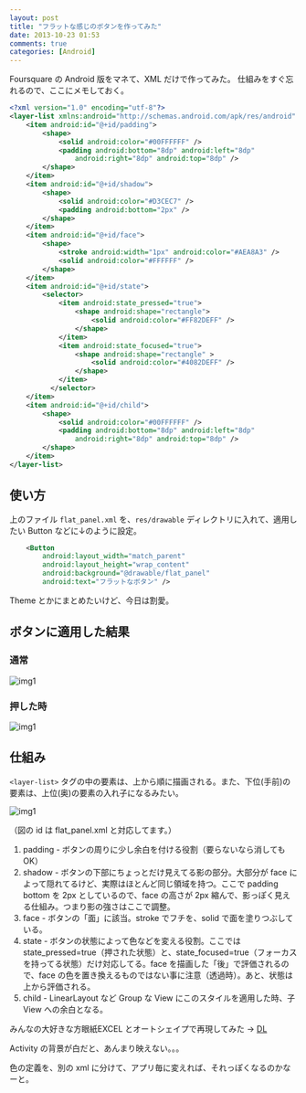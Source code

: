 ```yaml
---
layout: post
title: "フラットな感じのボタンを作ってみた"
date: 2013-10-23 01:53
comments: true
categories: [Android]
---
```

Foursquare の Android 版をマネて、XML だけで作ってみた。
仕組みをすぐ忘れるので、ここにメモしておく。
<!--more-->
```xml flat_panel.xml
<?xml version="1.0" encoding="utf-8"?>
<layer-list xmlns:android="http://schemas.android.com/apk/res/android" >
    <item android:id="@+id/padding">
        <shape>
            <solid android:color="#00FFFFFF" />
            <padding android:bottom="8dp" android:left="8dp"
                android:right="8dp" android:top="8dp" />
        </shape>
    </item>
    <item android:id="@+id/shadow">
        <shape>
            <solid android:color="#D3CEC7" />
            <padding android:bottom="2px" />
        </shape>
    </item>
    <item android:id="@+id/face">
        <shape>
            <stroke android:width="1px" android:color="#AEA8A3" />
            <solid android:color="#FFFFFF" />
        </shape>
    </item>
    <item android:id="@+id/state">
        <selector>
            <item android:state_pressed="true">
                <shape android:shape="rectangle">
                    <solid android:color="#FF82DEFF" />
                </shape>
            </item>
            <item android:state_focused="true">
                <shape android:shape="rectangle" >
                    <solid android:color="#4082DEFF" />
                </shape>
            </item>
          </selector>
    </item>
    <item android:id="@+id/child">
        <shape>
            <solid android:color="#00FFFFFF" />
            <padding android:bottom="8dp" android:left="8dp"
                android:right="8dp" android:top="8dp" />
        </shape>
    </item>
</layer-list>
```

## 使い方

上のファイル ``flat_panel.xml`` を、``res/drawable`` ディレクトリに入れて、適用したい Button などに↓のように設定。

```xml part_of_activity_main.xml
    <Button
        android:layout_width="match_parent"
        android:layout_height="wrap_content"
        android:background="@drawable/flat_panel"
        android:text="フラットなボタン" />
```

Theme とかにまとめたいけど、今日は割愛。

## ボタンに適用した結果

### 通常

![img1](http://blog.amay077.net/assets/images/posts/android_flat_button_sample_01.png)

### 押した時

![img1](http://blog.amay077.net/assets/images/posts/android_flat_button_sample_02.png)

## 仕組み

``<layer-list>`` タグの中の要素は、上から順に描画される。また、下位(手前)の要素は、上位(奥)の要素の入れ子になるみたい。

![img1](http://blog.amay077.net/assets/images/posts/android_flat_button_sample_03.png)

（図の id は flat_panel.xml と対応してます。）

1. padding - ボタンの周りに少し余白を付ける役割（要らないなら消してもOK）
2. shadow - ボタンの下部にちょっとだけ見えてる影の部分。大部分が face によって隠れてるけど、実際はほとんど同じ領域を持つ。ここで padding bottom を 2px としているので、face の高さが 2px 縮んで、影っぽく見える仕組み。つまり影の強さはここで調整。
3. face - ボタンの「面」に該当。stroke でフチを、solid で面を塗りつぶしている。
4. state - ボタンの状態によって色などを変える役割。ここでは state_pressed=true（押された状態）と、state_focused=true（フォーカスを持ってる状態）だけ対応してる。face を描画した「後」で評価されるので、face の色を置き換えるものではない事に注意（透過時）。あと、状態は上から評価される。
5. child - LinearLayout など Group な View にこのスタイルを適用した時、子View への余白となる。

みんなの大好きな方眼紙EXCEL とオートシェイプで再現してみた → [DL](http://blog.amay077.net/assets/images/posts/flat_panel.xlsx)

Activity の背景が白だと、あんまり映えない。。。

色の定義を、別の xml に分けて、アプリ毎に変えれば、それっぽくなるのかなーと。